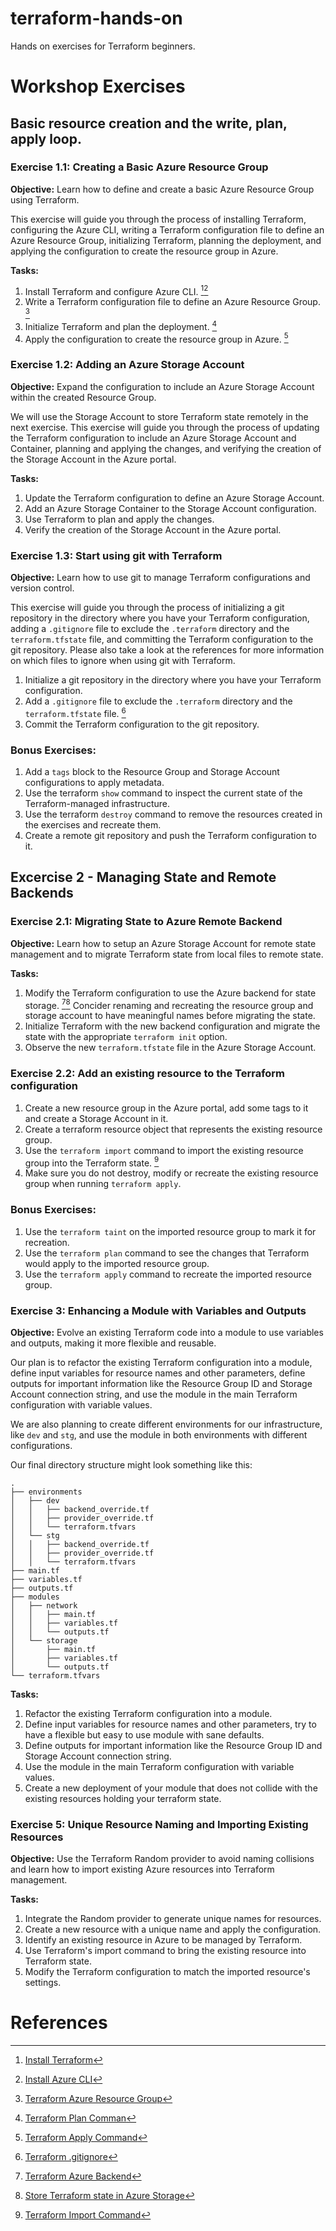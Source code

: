 # terraform-hands-on
Hands on exercises for Terraform beginners.

# Workshop Exercises

## Basic resource creation and the write, plan, apply loop.

### Exercise 1.1: Creating a Basic Azure Resource Group
**Objective:** Learn how to define and create a basic Azure Resource Group using Terraform.

This exercise will guide you through the process of installing Terraform, configuring the Azure CLI, writing a Terraform configuration file to define an Azure Resource Group, initializing Terraform, planning the deployment, and applying the configuration to create the resource group in Azure.

**Tasks:**
1. Install Terraform and configure Azure CLI. [^1][^2]
2. Write a Terraform configuration file to define an Azure Resource Group. [^5]
3. Initialize Terraform and plan the deployment. [^7]
4. Apply the configuration to create the resource group in Azure. [^6]

### Exercise 1.2: Adding an Azure Storage Account
**Objective:** Expand the configuration to include an Azure Storage Account within the created Resource Group.

We will use the Storage Account to store Terraform state remotely in the next exercise. This exercise will guide you through the process of updating the Terraform configuration to include an Azure Storage Account and Container, planning and applying the changes, and verifying the creation of the Storage Account in the Azure portal.

**Tasks:**
1. Update the Terraform configuration to define an Azure Storage Account.
2. Add an Azure Storage Container to the Storage Account configuration.
3. Use Terraform to plan and apply the changes.
4. Verify the creation of the Storage Account in the Azure portal.

### Exercise 1.3: Start using git with Terraform
**Objective:** Learn how to use git to manage Terraform configurations and version control.

This exercise will guide you through the process of initializing a git repository in the directory where you have your Terraform configuration, adding a `.gitignore` file to exclude the `.terraform` directory and the `terraform.tfstate` file, and committing the Terraform configuration to the git repository. Please also take a look at the references for more information on which files to ignore when using git with Terraform.

1. Initialize a git repository in the directory where you have your Terraform configuration.
2. Add a `.gitignore` file to exclude the `.terraform` directory and the `terraform.tfstate` file. [^12]
3. Commit the Terraform configuration to the git repository.

### Bonus Exercises:
1. Add a `tags` block to the Resource Group and Storage Account configurations to apply metadata.
2. Use the terraform `show` command to inspect the current state of the Terraform-managed infrastructure.
3. Use the terraform `destroy` command to remove the resources created in the exercises and recreate them.
4. Create a remote git repository and push the Terraform configuration to it.


## Excercise 2 - Managing State and Remote Backends
### Exercise 2.1: Migrating State to Azure Remote Backend
**Objective:** Learn how to setup an Azure Storage Account for remote state management and to migrate Terraform state from local files to remote state.

**Tasks:**
1. Modify the Terraform configuration to use the Azure backend for state storage. [^3][^4] Concider renaming and recreating the resource group and storage account to have meaningful names before migrating the state.
2. Initialize Terraform with the new backend configuration and migrate the state with the appropriate `terraform init` option.
3. Observe the new `terraform.tfstate` file in the Azure Storage Account.

### Exercise 2.2: Add an existing resource to the Terraform configuration
1. Create a new resource group in the Azure portal, add some tags to it and create a Storage Account in it.
2. Create a terraform resource object that represents the existing resource group.
3. Use the `terraform import` command to import the existing resource group into the Terraform state. [^8]
4. Make sure you do not destroy, modify or recreate the existing resource group when running `terraform apply`.

### Bonus Exercises:
1. Use the `terraform taint` on the imported resource group to mark it for recreation.
2. Use the `terraform plan` command to see the changes that Terraform would apply to the imported resource group.
3. Use the `terraform apply` command to recreate the imported resource group.

### Exercise 3: Enhancing a Module with Variables and Outputs
**Objective:** Evolve an existing Terraform code into a module to use variables and outputs, making it more flexible and reusable.

Our plan is to refactor the existing Terraform configuration into a module, define input variables for resource names and other parameters, define outputs for important information like the Resource Group ID and Storage Account connection string, and use the module in the main Terraform configuration with variable values.

We are also planning to create different environments for our infrastructure, like `dev` and `stg`, and use the module in both environments with different configurations.

Our final directory structure might look something like this:

```
.
├── environments
│   ├── dev
│   │   ├── backend_override.tf
│   │   ├── provider_override.tf
│   │   └── terraform.tfvars
│   └── stg
│   │   ├── backend_override.tf
│   │   ├── provider_override.tf
│   │   └── terraform.tfvars
├── main.tf
├── variables.tf
├── outputs.tf
├── modules
│   ├── network
│   │   ├── main.tf
│   │   ├── variables.tf
│   │   └── outputs.tf
│   └── storage
│       ├── main.tf
│       ├── variables.tf
│       └── outputs.tf
└── terraform.tfvars
```

**Tasks:**
1. Refactor the existing Terraform configuration into a module.
2. Define input variables for resource names and other parameters, try to have a flexible but easy to use module with sane defaults.
3. Define outputs for important information like the Resource Group ID and Storage Account connection string.
4. Use the module in the main Terraform configuration with variable values.
5. Create a new deployment of your module that does not collide with the existing resources holding your terraform state.

### Exercise 5: Unique Resource Naming and Importing Existing Resources
**Objective:** Use the Terraform Random provider to avoid naming collisions and learn how to import existing Azure resources into Terraform management.

**Tasks:**
1. Integrate the Random provider to generate unique names for resources.
2. Create a new resource with a unique name and apply the configuration.
3. Identify an existing resource in Azure to be managed by Terraform.
4. Use Terraform's import command to bring the existing resource into Terraform state.
5. Modify the Terraform configuration to match the imported resource's settings.


# References

[^1]: [Install Terraform](https://learn.hashicorp.com/tutorials/terraform/install-cli)

[^2]: [Install Azure CLI](https://docs.microsoft.com/en-us/cli/azure/install-azure-cli)

[^3]:	[Terraform Azure Backend](https://developer.hashicorp.com/terraform/language/settings/backends/azurerm#example-backend-configurations)

[^4]: [Store Terraform state in Azure Storage](https://learn.microsoft.com/en-us/azure/developer/terraform/store-state-in-azure-storage)

[^5]: [Terraform Azure Resource Group](https://registry.terraform.io/providers/hashicorp/azurerm/latest/docs/resources/resource_group)

[^6]: [Terraform Apply Command](https://developer.hashicorp.com/terraform/cli/commands/apply)

[^7]: [Terraform Plan Comman](https://developer.hashicorp.com/terraform/cli/commands/plan)

[^8]: [Terraform Import Command](https://www.terraform.io/docs/cli/import/index.html)

[^9]: [Terraform Random Provider](https://registry.terraform.io/providers/hashicorp/random/latest/docs)

[^10]: [Terraform Variables](https://www.terraform.io/docs/language/values/variables.html)

[^11]: [Terraform Outputs](https://www.terraform.io/docs/language/values/outputs.html)

[^12]: [Terraform .gitignore](https://github.com/github/gitignore/blob/main/Terraform.gitignore)